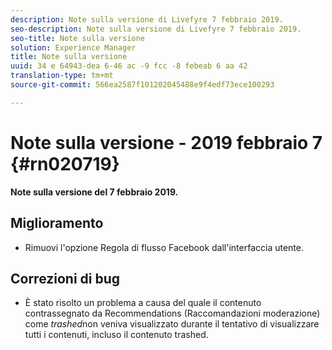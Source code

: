 ```yaml
---
description: Note sulla versione di Livefyre 7 febbraio 2019.
seo-description: Note sulla versione di Livefyre 7 febbraio 2019.
seo-title: Note sulla versione
solution: Experience Manager
title: Note sulla versione
uuid: 34 e 64943-dea 6-46 ac -9 fcc -8 febeab 6 aa 42
translation-type: tm+mt
source-git-commit: 566ea2587f101202045488e9f4edf73ece100293

---
```



# Note sulla versione - 2019 febbraio 7 {#rn020719}

**Note sulla versione del 7 febbraio 2019.**

## Miglioramento

* Rimuovi l'opzione Regola di flusso Facebook dall'interfaccia utente.

## Correzioni di bug

* È stato risolto un problema a causa del quale il contenuto contrassegnato da Recommendations (Raccomandazioni moderazione) come *trashed*non veniva visualizzato durante il tentativo di visualizzare tutti i contenuti, incluso il contenuto trashed.